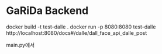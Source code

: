 # GaRiDa Backend

docker build -t test-dalle .
docker run -p 8080:8080 test-dalle
http://localhost:8080/docs#/dalle/dall_face_api_dalle_post

main.py에서
